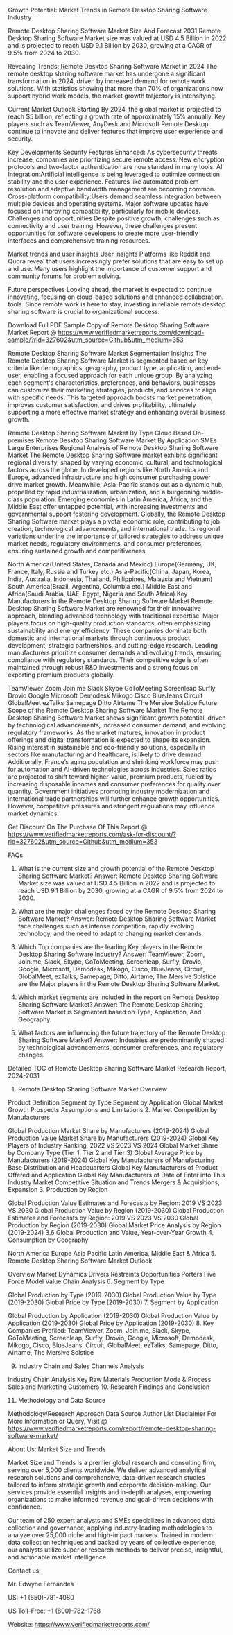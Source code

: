 Growth Potential: Market Trends in Remote Desktop Sharing Software Industry


Remote Desktop Sharing Software Market Size And Forecast 2031
Remote Desktop Sharing Software Market size was valued at USD 4.5 Billion in 2022 and is projected to reach USD 9.1 Billion by 2030, growing at a CAGR of 9.5% from 2024 to 2030.

Revealing Trends: Remote Desktop Sharing Software Market in 2024
The remote desktop sharing software market has undergone a significant transformation in 2024, driven by increased demand for remote work solutions. With statistics showing that more than 70% of organizations now support hybrid work models, the market growth trajectory is intensifying.

Current Market Outlook
Starting By 2024, the global market is projected to reach $5 billion, reflecting a growth rate of approximately 15% annually. Key players such as TeamViewer, AnyDesk and Microsoft Remote Desktop continue to innovate and deliver features that improve user experience and security.

Key Developments
Security Features Enhanced: As cybersecurity threats increase, companies are prioritizing secure remote access. New encryption protocols and two-factor authentication are now standard in many tools.
AI Integration:Artificial intelligence is being leveraged to optimize connection stability and the user experience. Features like automated problem resolution and adaptive bandwidth management are becoming common.
Cross-platform compatibility:Users demand seamless integration between multiple devices and operating systems. Major software updates have focused on improving compatibility, particularly for mobile devices.
Challenges and opportunities
Despite positive growth, challenges such as connectivity and user training. However, these challenges present opportunities for software developers to create more user-friendly interfaces and comprehensive training resources.

Market trends and user insights
User insights Platforms like Reddit and Quora reveal that users increasingly prefer solutions that are easy to set up and use. Many users highlight the importance of customer support and community forums for problem solving.

Future perspectives
Looking ahead, the market is expected to continue innovating, focusing on cloud-based solutions and enhanced collaboration. tools. Since remote work is here to stay, investing in reliable remote desktop sharing software is crucial to organizational success.

Download Full PDF Sample Copy of Remote Desktop Sharing Software Market Report @ https://www.verifiedmarketreports.com/download-sample/?rid=327602&utm_source=Github&utm_medium=353

Remote Desktop Sharing Software Market Segmentation Insights
The Remote Desktop Sharing Software Market is segmented based on key criteria like demographics, geography, product type, application, and end-user, enabling a focused approach for each unique group. By analyzing each segment's characteristics, preferences, and behaviors, businesses can customize their marketing strategies, products, and services to align with specific needs. This targeted approach boosts market penetration, improves customer satisfaction, and drives profitability, ultimately supporting a more effective market strategy and enhancing overall business growth.

Remote Desktop Sharing Software Market By Type
Cloud Based
On-premises
Remote Desktop Sharing Software Market By Application
SMEs
Large Enterprises
Regional Analysis of Remote Desktop Sharing Software Market
The Remote Desktop Sharing Software market exhibits significant regional diversity, shaped by varying economic, cultural, and technological factors across the globe. In developed regions like North America and Europe, advanced infrastructure and high consumer purchasing power drive market growth. Meanwhile, Asia-Pacific stands out as a dynamic hub, propelled by rapid industrialization, urbanization, and a burgeoning middle-class population. Emerging economies in Latin America, Africa, and the Middle East offer untapped potential, with increasing investments and governmental support fostering development. Globally, the Remote Desktop Sharing Software market plays a pivotal economic role, contributing to job creation, technological advancements, and international trade. Its regional variations underline the importance of tailored strategies to address unique market needs, regulatory environments, and consumer preferences, ensuring sustained growth and competitiveness.

North America(United States, Canada and Mexico)
Europe(Germany, UK, France, Italy, Russia and Turkey etc.)
Asia-Pacific(China, Japan, Korea, India, Australia, Indonesia, Thailand, Philippines, Malaysia and Vietnam)
South America(Brazil, Argentina, Columbia etc.)
Middle East and Africa(Saudi Arabia, UAE, Egypt, Nigeria and South Africa)
Key Manufacturers in the Remote Desktop Sharing Software Market
Remote Desktop Sharing Software Market are renowned for their innovative approach, blending advanced technology with traditional expertise. Major players focus on high-quality production standards, often emphasizing sustainability and energy efficiency. These companies dominate both domestic and international markets through continuous product development, strategic partnerships, and cutting-edge research. Leading manufacturers prioritize consumer demands and evolving trends, ensuring compliance with regulatory standards. Their competitive edge is often maintained through robust R&D investments and a strong focus on exporting premium products globally.

TeamViewer
Zoom
Join.me
Slack
Skype
GoToMeeting
Screenleap
Surfly
Drovio
Google
Microsoft
Demodesk
Mikogo
Cisco
BlueJeans
Circuit
GlobalMeet
ezTalks
Samepage
Ditto
Airtame
The Mersive Solstice
Future Scope of the Remote Desktop Sharing Software Market
The Remote Desktop Sharing Software Market shows significant growth potential, driven by technological advancements, increased consumer demand, and evolving regulatory frameworks. As the market matures, innovation in product offerings and digital transformation is expected to shape its expansion. Rising interest in sustainable and eco-friendly solutions, especially in sectors like manufacturing and healthcare, is likely to drive demand. Additionally, France’s aging population and shrinking workforce may push for automation and AI-driven technologies across industries. Sales ratios are projected to shift toward higher-value, premium products, fueled by increasing disposable incomes and consumer preferences for quality over quantity. Government initiatives promoting industry modernization and international trade partnerships will further enhance growth opportunities. However, competitive pressures and stringent regulations may influence market dynamics.

Get Discount On The Purchase Of This Report @ https://www.verifiedmarketreports.com/ask-for-discount/?rid=327602&utm_source=Github&utm_medium=353

FAQs
1. What is the current size and growth potential of the Remote Desktop Sharing Software Market?
Answer: Remote Desktop Sharing Software Market size was valued at USD 4.5 Billion in 2022 and is projected to reach USD 9.1 Billion by 2030, growing at a CAGR of 9.5% from 2024 to 2030.

2. What are the major challenges faced by the Remote Desktop Sharing Software Market?
Answer: Remote Desktop Sharing Software Market face challenges such as intense competition, rapidly evolving technology, and the need to adapt to changing market demands.

3. Which Top companies are the leading Key players in the Remote Desktop Sharing Software Industry?
Answer: TeamViewer, Zoom, Join.me, Slack, Skype, GoToMeeting, Screenleap, Surfly, Drovio, Google, Microsoft, Demodesk, Mikogo, Cisco, BlueJeans, Circuit, GlobalMeet, ezTalks, Samepage, Ditto, Airtame, The Mersive Solstice are the Major players in the Remote Desktop Sharing Software Market.

4. Which market segments are included in the report on Remote Desktop Sharing Software Market?
Answer: The Remote Desktop Sharing Software Market is Segmented based on Type, Application, And Geography.

5. What factors are influencing the future trajectory of the Remote Desktop Sharing Software Market?
Answer: Industries are predominantly shaped by technological advancements, consumer preferences, and regulatory changes.

Detailed TOC of Remote Desktop Sharing Software Market Research Report, 2024-2031
1. Remote Desktop Sharing Software Market Overview

Product Definition
Segment by Type
Segment by Application
Global Market Growth Prospects
Assumptions and Limitations
2. Market Competition by Manufacturers

Global Production Market Share by Manufacturers (2019-2024)
Global Production Value Market Share by Manufacturers (2019-2024)
Global Key Players of Industry Ranking, 2022 VS 2023 VS 2024
Global Market Share by Company Type (Tier 1, Tier 2 and Tier 3)
Global Average Price by Manufacturers (2019-2024)
Global Key Manufacturers of Manufacturing Base Distribution and Headquarters
Global Key Manufacturers of Product Offered and Application
Global Key Manufacturers of Date of Enter into This Industry
Market Competitive Situation and Trends
Mergers & Acquisitions, Expansion
3. Production by Region

Global Production Value Estimates and Forecasts by Region: 2019 VS 2023 VS 2030
Global Production Value by Region (2019-2030)
Global Production Estimates and Forecasts by Region: 2019 VS 2023 VS 2030
Global Production by Region (2019-2030)
Global Market Price Analysis by Region (2019-2024) 3.6 Global Production and Value, Year-over-Year Growth
4. Consumption by Geography

North America
Europe
Asia Pacific
Latin America, Middle East & Africa
5. Remote Desktop Sharing Software Market Outlook

Overview
Market Dynamics
Drivers
Restraints
Opportunities
Porters Five Force Model
Value Chain Analysis 
6. Segment by Type

Global Production by Type (2019-2030)
Global Production Value by Type (2019-2030)
Global Price by Type (2019-2030)
7. Segment by Application

Global Production by Application (2019-2030)
Global Production Value by Application (2019-2030)
Global Price by Application (2019-2030)
8. Key Companies Profiled: TeamViewer, Zoom, Join.me, Slack, Skype, GoToMeeting, Screenleap, Surfly, Drovio, Google, Microsoft, Demodesk, Mikogo, Cisco, BlueJeans, Circuit, GlobalMeet, ezTalks, Samepage, Ditto, Airtame, The Mersive Solstice

9. Industry Chain and Sales Channels Analysis

Industry Chain Analysis
Key Raw Materials
Production Mode & Process
Sales and Marketing
Customers
10. Research Findings and Conclusion

11. Methodology and Data Source

Methodology/Research Approach
Data Source
Author List
Disclaimer
For More Information or Query, Visit @ https://www.verifiedmarketreports.com/report/remote-desktop-sharing-software-market/

About Us: Market Size and Trends

Market Size and Trends is a premier global research and consulting firm, serving over 5,000 clients worldwide. We deliver advanced analytical research solutions and comprehensive, data-driven research studies tailored to inform strategic growth and corporate decision-making. Our services provide essential insights and in-depth analyses, empowering organizations to make informed revenue and goal-driven decisions with confidence.

Our team of 250 expert analysts and SMEs specializes in advanced data collection and governance, applying industry-leading methodologies to analyze over 25,000 niche and high-impact markets. Trained in modern data collection techniques and backed by years of collective experience, our analysts utilize superior research methods to deliver precise, insightful, and actionable market intelligence.

Contact us:

Mr. Edwyne Fernandes

US: +1 (650)-781-4080

US Toll-Free: +1 (800)-782-1768

Website: https://www.verifiedmarketreports.com/
